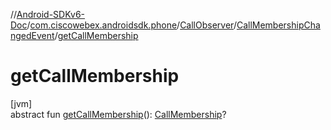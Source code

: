 //[Android-SDKv6-Doc](../../../../index.md)/[com.ciscowebex.androidsdk.phone](../../index.md)/[CallObserver](../index.md)/[CallMembershipChangedEvent](index.md)/[getCallMembership](get-call-membership.md)

# getCallMembership

[jvm]\
abstract fun [getCallMembership](get-call-membership.md)(): [CallMembership](../../-call-membership/index.md)?
